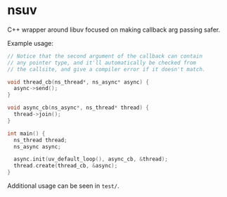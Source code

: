 # nsuv
C++ wrapper around libuv focused on making callback arg passing safer.

Example usage:
```cpp
// Notice that the second argument of the callback can contain
// any pointer type, and it'll automatically be checked from
// the callsite, and give a compiler error if it doesn't match.

void thread_cb(ns_thread*, ns_async* async) {
  async->send();
}

void async_cb(ns_async*, ns_thread* thread) {
  thread->join();
}

int main() {
  ns_thread thread;
  ns_async async;

  async.init(uv_default_loop(), async_cb, &thread);
  thread.create(thread_cb, &async);
}
```

Additional usage can be seen in `test/`.
